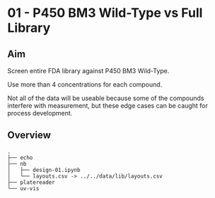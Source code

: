 # 01 - P450 BM3 Wild-Type vs Full Library

## Aim

Screen entire FDA library against P450 BM3 Wild-Type.

Use more than 4 concentrations for each compound. 

Not all of the data will be useable because some of the compounds interfere with measurement, but these edge cases can be caught for process development.

## Overview

```
.
├── echo
├── nb
│   ├── design-01.ipynb
│   └── layouts.csv -> ../../data/lib/layouts.csv
├── platereader
└── uv-vis
```


